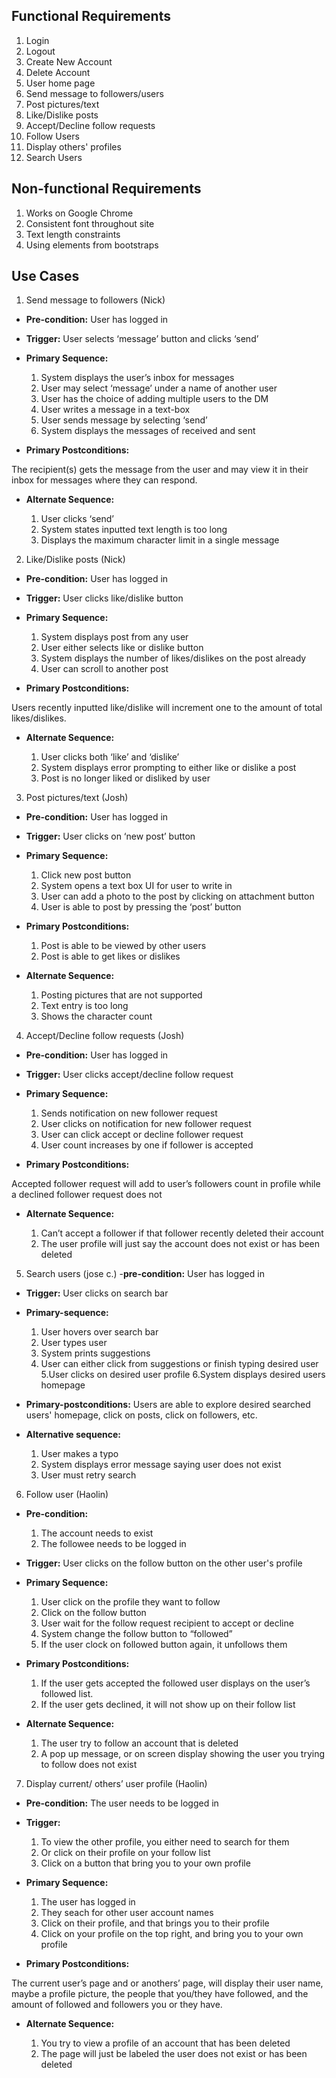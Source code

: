 

## Functional Requirements

1. Login
2. Logout
3. Create New Account
4. Delete Account
5. User home page
6. Send message to followers/users
7. Post pictures/text
8. Like/Dislike posts
9. Accept/Decline follow requests
10. Follow Users
11. Display others' profiles
12. Search Users

## Non-functional Requirements

1. Works on Google Chrome
2. Consistent font throughout site
3. Text length constraints
4. Using elements from bootstraps

## Use Cases

1. Send message to followers (Nick)
- **Pre-condition:** User has logged in

- **Trigger:** User selects ‘message’ button and clicks ‘send’
 
- **Primary Sequence:**
  
  1. System displays the user’s inbox for messages
  2. User may select ‘message’ under a name of another user
  3. User has the choice of adding multiple users to the DM
  4. User writes a message in a text-box
  5. User sends message by selecting ‘send’
  6. System displays the messages of received and sent
 
- **Primary Postconditions:** 
 
The recipient(s) gets the message from the user and may view it in their inbox for messages where they can respond.
 
- **Alternate Sequence:** <you can have more than one alternate sequence to describe multiple issues that may arise>
  
  1. User clicks ‘send’
  2. System states inputted text length is too long
  3. Displays the maximum character limit in a single message
 
 
2. Like/Dislike posts (Nick)
- **Pre-condition:** User has logged in
 
- **Trigger:** User clicks like/dislike button
 
- **Primary Sequence:**
  
  1.  System displays post from any user
  2.  User either selects like or dislike button
  3.  System displays the number of likes/dislikes on the post already
  4.  User can scroll to another post
 
- **Primary Postconditions:** <can be a list or short description> 
 
Users recently inputted like/dislike will increment one to the amount of total likes/dislikes.
 
- **Alternate Sequence:** <you can have more than one alternate sequence to describe multiple issues that may arise>
  
  1. User clicks both ‘like’ and ‘dislike’
  2. System displays error prompting to either like or dislike a post
  3. Post is no longer liked or disliked by user
 
 
3. Post pictures/text (Josh)
- **Pre-condition:** User has logged in
 
- **Trigger:** User clicks on ‘new post’ button 
 
- **Primary Sequence:** 
 
  1. Click new post button
  2. System opens a text box UI for user to write in
  3. User can add a photo to the post by clicking on attachment button
  4. User is able to post by pressing the ‘post’ button
 
- **Primary Postconditions:**
 
  1. Post is able to be viewed by other users
  2. Post is able to get likes or dislikes
 
- **Alternate Sequence:**
 
  1. Posting pictures that are not supported
  2. Text entry is too long 
  3. Shows the character count 
 
 
4. Accept/Decline follow requests (Josh)
- **Pre-condition:** User has logged in
 
- **Trigger:** User clicks accept/decline follow request
 
- **Primary Sequence:** 
  1. Sends notification on new follower request
  2. User clicks on notification for new follower request
  3. User can click accept or decline follower request
  4. User count increases by one if follower is accepted
 
- **Primary Postconditions:** 
 
 Accepted follower request will add to user’s followers count in profile while a declined follower request does not
 
- **Alternate Sequence:**
 
  1. Can’t accept a follower if that follower recently deleted their account
  2. The user profile will just say the account does not exist or has been deleted
 
 
5. Search users (jose c.)
-**pre-condition:**  User has logged in
 
- **Trigger:** User clicks on search bar
 
- **Primary-sequence:**
 
  1. User hovers over search bar
  2. User types user
  3. System prints suggestions
  4. User can either click from suggestions or finish typing desired user
  5.User clicks on desired user profile
  6.System displays desired users homepage
 
- **Primary-postconditions:** 
 Users are able to explore desired searched users' homepage, click on posts, click on followers, etc.
 
- **Alternative sequence:**
 
  1. User makes a typo
  2. System displays error message saying user does not exist
  3. User must retry search
 
 
6. Follow user (Haolin)
- **Pre-condition:**  
  1. The account needs to exist 
  2. The followee needs to be logged in 

- **Trigger:** User clicks on the follow button on the other user's profile 

- **Primary Sequence:**
  
  1. User click on the profile they want to follow 
  2. Click on the follow button 
  3. User wait for the follow request recipient to accept or decline
  4. System change the follow button to “followed”
  5. If the user clock on followed button again, it unfollows them

- **Primary Postconditions:** 
 
  1. If the user gets accepted the followed user displays on the user’s followed list.
  2. If the user gets declined, it will not show up on their follow list

- **Alternate Sequence:** <you can have more than one alternate sequence to describe multiple issues that may arise>

  1. The user try to follow an account that is deleted
  2. A pop up message, or on screen display showing the user you trying to follow does not exist


7. Display current/ others’ user profile (Haolin)
- **Pre-condition:** 
  The user needs to be logged in 

- **Trigger:** 
 
  1. To view the other profile, you either need to search for them 
  2. Or click on their profile on your follow list 
  3. Click on a button that bring you to your own profile

- **Primary Sequence:**
  
  1. The user has logged in 
  2. They seach for other user account names 
  3. Click on their profile, and that brings you to their profile 
  4. Click on your profile on the top right, and bring you to your own profile

- **Primary Postconditions:** 
 
 The current user’s page and or anothers’ page, will display their user name, maybe a profile picture, the people that you/they have followed, and the amount of followed and followers you or they have. 


- **Alternate Sequence:** 
  
  1. You try to view a profile of an account that has been deleted
  2. The page will just be labeled the user does not exist or has been deleted

